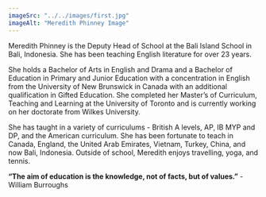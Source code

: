 ```yaml
---
imageSrc: "../../images/first.jpg"
imageAlt: "Meredith Phinney Image"
---
```


Meredith Phinney is the Deputy Head of School at the Bali Island School in Bali, Indonesia. She has been teaching English literature for over 23 years.

She holds a Bachelor of Arts in English and Drama and a Bachelor of Education in Primary and Junior Education with a concentration in English from the University of New Brunswick in Canada with an additional qualification in Gifted Education. She completed her Master’s of Curriculum, Teaching and Learning at the University of Toronto and is currently working on her doctorate from Wilkes University.

She has taught in a variety of curriculums - British A levels, AP, IB MYP and DP, and the American curriculum. She has been fortunate to teach in Canada, England, the United Arab Emirates, Vietnam, Turkey, China, and now Bali, Indonesia. Outside of school, Meredith enjoys travelling, yoga, and tennis.

<b>“The aim of education is the knowledge, not of facts, but of values.”</b> - William Burroughs
